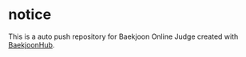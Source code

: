 # notice
This is a auto push repository for Baekjoon Online Judge created with [BaekjoonHub](https://github.com/BaekjoonHub/BaekjoonHub).
